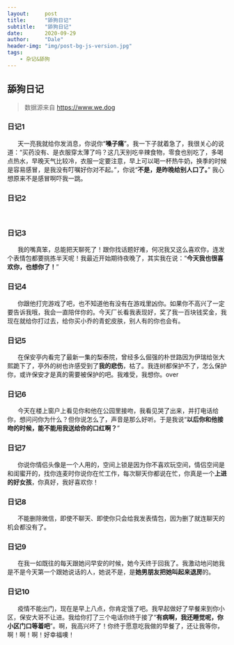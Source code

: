 ```yaml
---
layout:     post
title:      "舔狗日记"
subtitle:   "舔狗日记"
date:       2020-09-29
author:     "Dale"
header-img: "img/post-bg-js-version.jpg"
tags:
    - 杂记&舔狗 
---
```


## 舔狗日记
> 数据源来自 https://www.we.dog 

### 日记1
&#160;&#160; &#160; &#160;天一亮我就给你发消息，你说你“**嗓子痛**”。我一下子就着急了，我很关心的说道：“买药没有、是衣服穿太薄了吗？这几天别吃辛辣食物，零食也别吃了，多喝点热水，早晚天气比较冷，衣服一定要注意，早上可以喝一杯热牛奶，换季的时候是容易感冒，是我没有叮嘱好你对不起。”，你说“**不是，是昨晚给别人口了。**” 我心想原来不是感冒啊吓我一跳。

### 日记2
&#160;&#160; &#160; &#160;

### 日记3
&#160;&#160; &#160; &#160;我的嘴真笨，总能把天聊死了！跟你找话题好难，何况我又这么喜欢你，连发个表情包都要挑拣半天呢！我最近开始期待夜晚了，其实我在说：“**今天我也很喜欢你，也想你了！**”

### 日记4
&#160;&#160; &#160; &#160;你跟他打完游戏了吧，也不知道他有没有在游戏里凶你。如果你不高兴了一定要告诉我哦，我会一直陪伴你的。今天厂长看我表现好，奖了我一百块钱奖金，我现在就给你打过去，给你买小乔的青蛇皮肤，别人有的你也会有。

### 日记5
&#160;&#160; &#160; &#160;在保安亭内看完了最新一集的梨泰院，曾经多么倔强的朴世路因为伊瑞给张大熙跪下了，亭外的树也许感受到了**我的悲伤**，枯了。我连树都保护不了，怎么保护你，或许保安才是真的需要被保护的吧。我难受，我想你。over

### 日记6
&#160;&#160; &#160; &#160;今天在楼上窗户上看见你和他在公园里接吻，我看见哭了出来，并打电话给你，想问问你为什么？但你说怎么了，声音是那么好听。于是我说“**以后你和他接吻的时候，能不能用我送给你的口红啊？**”

### 日记7
&#160;&#160; &#160; &#160;你说你情侣头像是一个人用的，空间上锁是因为你不喜欢玩空间，情侣空间是和闺蜜开的，找你连麦时你说你在忙工作，每次聊天你都说在忙，你真是一个**上进的好女孩**，你真好，我好喜欢你！

### 日记8
&#160;&#160; &#160; &#160;不能删除微信，即使不聊天、即使你只会给我发表情包，因为删了就连聊天的机会都没有了。

### 日记9
&#160;&#160; &#160; &#160;在我一如既往的每天跟她问早安的时候，她今天终于回我了。我激动地问她我是不是今天第一个跟她说话的人，她说不是，是**她男朋友把她叫起来退房**的。

### 日记10
&#160;&#160; &#160; &#160;疫情不能出门，现在是早上八点，你肯定饿了吧。我早起做好了早餐来到你小区，保安大哥不让进。我给你打了三个电话你终于接了“**有病啊，我还睡觉呢，你小区门口等着吧**”。啊，我高兴坏了！你终于愿意吃我做的早餐了，还让我等你，啊！啊！啊！好幸福噢！
